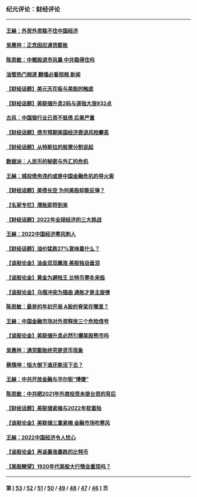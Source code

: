 ### 纪元评论：财经评论
---
#### [王赫：外贸外资稳不住中国经济](../../pages/nsc1026/n13753933.md?06120330) 
#### [吴惠林：正念因应通货膨胀](../../pages/nsc1026/n13750350.md?06120330) 
#### [陈思敏：中概股退市风暴 中共稳得住吗](../../pages/nsc1026/n13738978.md?06120330) 
#### [油管热门频道 翻墙必看视频 新闻](ok?06120330)
#### [【财经话题】美元天花板与美股的触底](../../pages/nsc1026/n13736495.md?06120330) 
#### [【财经话题】美联储升息2码与道指大涨932点](../../pages/nsc1026/n13727377.md?06120330) 
#### [古风：中国银行业已资不抵债 后果严重](../../pages/nsc1026/n13726111.md?06120330) 
#### [【财经话题】债市预期美国经济衰退风险攀高](../../pages/nsc1026/n13698043.md?06120330) 
#### [【财经话题】从特斯拉的股票分割说起](../../pages/nsc1026/n13679733.md?06120330) 
#### [数据派：人民币的秘密与外汇的危机](../../pages/nsc1026/n13667092.md?06120330) 
#### [王赫：城投债务违约或是中国金融危机的导火索](../../pages/nsc1026/n13665322.md?06120330) 
#### [【财经话题】美债长空 为何美股却能反弹？](../../pages/nsc1026/n13665895.md?06120330) 
#### [【名家专栏】滞胀即将到来](../../pages/nsc1026/n13658171.md?06120330) 
#### [【财经话题】2022年全球经济的三大挑战](../../pages/nsc1026/n13654423.md?06120330) 
#### [王赫：2022中国经济寒风刺人](../../pages/nsc1026/n13651403.md?06120330) 
#### [【财经话题】油价猛跌27%意味着什么？](../../pages/nsc1026/n13648767.md?06120330) 
#### [【谈股论金】油金双双飙涨 美股独自垂泪](../../pages/nsc1026/n13631742.md?06120330) 
#### [【谈股论金】黄金为避险王 比特币寒冬来临](../../pages/nsc1026/n13600406.md?06120330) 
#### [【谈股论金】乌俄冲突为插曲 通胀才是主旋律](../../pages/nsc1026/n13576797.md?06120330) 
#### [陈思敏：最差的年初开局 A股的脊梁在哪里？](../../pages/nsc1026/n13558359.md?06120330) 
#### [王赫：中国金融市场对外资释放三个危险信号](../../pages/nsc1026/n13546389.md?06120330) 
#### [【谈股论金】美联储升息必然引爆美股熊市吗](../../pages/nsc1026/n13519194.md?06120330) 
#### [吴惠林：通货膨胀终究是货币现象](../../pages/nsc1026/n13512979.md?06120330) 
#### [蔡慎坤：恒大倒下谁还能活下去？](../../pages/nsc1026/n13501831.md?06120330) 
#### [王赫：中共开放金融与华尔街“博傻”](../../pages/nsc1026/n13501138.md?06120330) 
#### [陈思敏：中共晒2021年外商投资未提台资的背后](../../pages/nsc1026/n13501057.md?06120330) 
#### [【财经话题】美联储紧缩与2022年软着陆](../../pages/nsc1026/n13498354.md?06120330) 
#### [【谈股论金】美联储三重紧缩 金融市场吹寒风](../../pages/nsc1026/n13487202.md?06120330) 
#### [王赫：2022中国经济令人忧心](../../pages/nsc1026/n13480433.md?06120330) 
#### [【谈股论金】再谈暴涨暴跌的比特币](../../pages/nsc1026/n13428036.md?06120330) 
#### [【美股瞭望】1920年代美股大行情会重现吗？](../../pages/nsc1026/n13425425.md?06120330) 

---
#### 第 [ [53](./53.md?06120330) / [52](./52.md?06120330) / [51](./51.md?06120330) / [50](./50.md?06120330) / [49](./49.md?06120330) / [48](./48.md?06120330) / [47](./47.md?06120330) / [46](./46.md?06120330) ] 页
